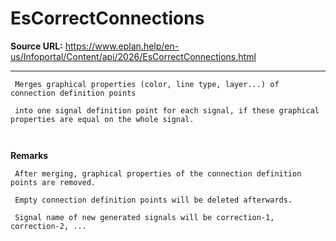 # EsCorrectConnections

**Source URL:** https://www.eplan.help/en-us/Infoportal/Content/api/2026/EsCorrectConnections.html

---

```
 Merges graphical properties (color, line type, layer...) of connection definition points
 into one signal definition point for each signal, if these graphical properties are equal on the whole signal.
 
```

  

**Remarks**

```
 After merging, graphical properties of the connection definition points are removed.
 Empty connection definition points will be deleted afterwards.
 Signal name of new generated signals will be correction-1, correction-2, ...
 
```